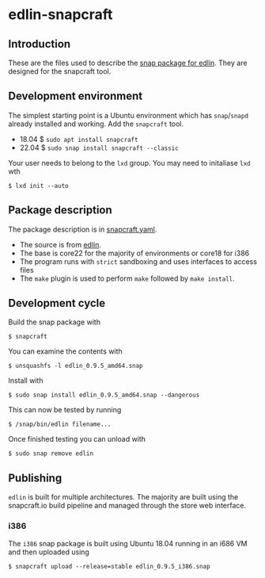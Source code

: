 # edlin-snapcraft

## Introduction

These are the files used to describe the [snap package for edlin](https://snapcraft.io/edlin). They are designed for the snapcraft tool.

## Development environment

The simplest starting point is a Ubuntu environment which has `snap`/`snapd` already installed and working. Add the `snapcraft` tool.

- 18.04 $ `sudo apt install snapcraft`
- 22.04 $ `sudo snap install snapcraft --classic`

Your user needs to belong to the `lxd` group. You may need to initaliase `lxd` wth 

```
$ lxd init --auto
```

## Package description

The package description is in [snapcraft.yaml](snap/snapcraft.yaml).

- The source is from [edlin](https://github.com/rhubarb-geek-nz/edlin).
- The base is core22 for the majority of environments or core18 for i386
- The program runs with `strict` sandboxing and uses interfaces to access files
- The `make` plugin is used to perform `make` followed by `make install`.

## Development cycle

Build the snap package with

```
$ snapcraft
```

You can examine the contents with 

```
$ unsquashfs -l edlin_0.9.5_amd64.snap
```

Install with

```
$ sudo snap install edlin_0.9.5_amd64.snap --dangerous
```

This can now be tested by running

```
$ /snap/bin/edlin filename...
```

Once finished testing you can unload with

```
$ sudo snap remove edlin
```

## Publishing

`edlin` is built for multiple architectures. The majority are built using the snapcraft.io build pipeline and managed through the store web interface.

### i386

The `i386` snap package is built using Ubuntu 18.04 running in an i686 VM and then uploaded using

```
$ snapcraft upload --release=stable edlin_0.9.5_i386.snap
```
